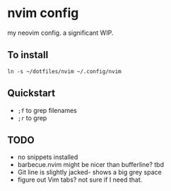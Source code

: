 # nvim config

my neovim config. a significant WIP.

## To install

```
ln -s ~/dotfiles/nvim ~/.config/nvim
```

## Quickstart

- `;f` to grep filenames
- `;r` to grep 

## TODO

 - no snippets installed
 - barbecue.nvim might be nicer than bufferline? tbd
 - Git line is slightly jacked- shows a big grey space
 - figure out Vim tabs? not sure if I need that.
